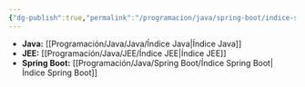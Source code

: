 ```yaml
---
{"dg-publish":true,"permalink":"/programacion/java/spring-boot/indice-spring-boot/"}
---
```


- **Java:** [[Programación/Java/Java/Índice Java\|Índice Java]]
- **JEE:** [[Programación/Java/JEE/Índice JEE\|Índice JEE]]
- **Spring Boot:** [[Programación/Java/Spring Boot/Índice Spring Boot\|Índice Spring Boot]]